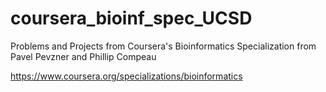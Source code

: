 # coursera_bioinf_spec_UCSD
Problems and Projects from Coursera's Bioinformatics Specialization from Pavel Pevzner and Phillip Compeau 

https://www.coursera.org/specializations/bioinformatics
